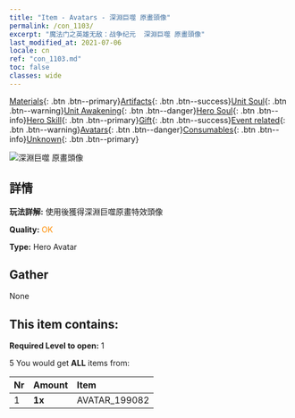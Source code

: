 ```yaml
---
title: "Item - Avatars - 深淵巨噬 原畫頭像"
permalink: /con_1103/
excerpt: "魔法门之英雄无敌：战争纪元  深淵巨噬 原畫頭像"
last_modified_at: 2021-07-06
locale: cn
ref: "con_1103.md"
toc: false
classes: wide
---
```

 [Materials](/ItemsCN/){: .btn .btn--primary}[Artifacts](/ItemsCN/Artifacts/){: .btn .btn--success}[Unit Soul](/ItemsCN/UnitSoul/){: .btn .btn--warning}[Unit Awakening](/ItemsCN/UnitAwakening/){: .btn .btn--danger}[Hero Soul](/ItemsCN/HeroSoul/){: .btn .btn--info}[Hero Skill](/ItemsCN/HeroSkill/){: .btn .btn--primary}[Gift](/ItemsCN/Gift/){: .btn .btn--success}[Event related](/ItemsCN/Events/){: .btn .btn--warning}[Avatars](/ItemsCN/Avatars/){: .btn .btn--danger}[Consumables](/ItemsCN/Consumables/){: .btn .btn--info}[Unknown](/ItemsCN/Unknown/){: .btn .btn--primary}

 ![深淵巨噬 原畫頭像](/images/u/ti_haiguai1.jpg)

## 詳情
 **玩法詳解:** 使用後獲得深淵巨噬原畫特效頭像

 **Quality:** <span style="color: #FF8C00">OK</span>

 **Type:** Hero Avatar

## Gather

  None

## This item contains:

 **Required Level to open:** 1

 5 You would get **ALL** items  from:

  | Nr | Amount |     Item    |
  |:---|:-------|:------------|
  | 1 |  **1x** | AVATAR_199082 |  | 
